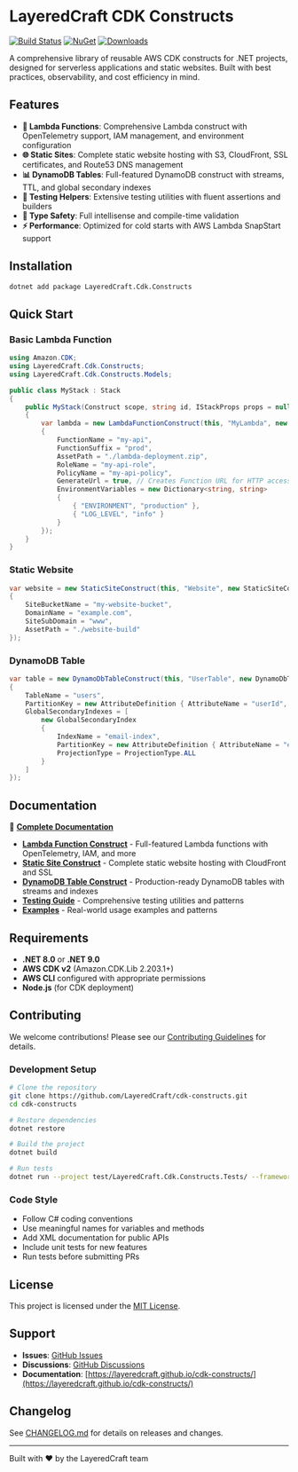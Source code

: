 # LayeredCraft CDK Constructs

[![Build Status](https://github.com/LayeredCraft/cdk-constructs/actions/workflows/build.yaml/badge.svg)](https://github.com/LayeredCraft/cdk-constructs/actions/workflows/build.yaml)
[![NuGet](https://img.shields.io/nuget/v/LayeredCraft.Cdk.Constructs.svg)](https://www.nuget.org/packages/LayeredCraft.Cdk.Constructs/)
[![Downloads](https://img.shields.io/nuget/dt/LayeredCraft.Cdk.Constructs.svg)](https://www.nuget.org/packages/LayeredCraft.Cdk.Constructs/)

A comprehensive library of reusable AWS CDK constructs for .NET projects, designed for serverless applications and static websites. Built with best practices, observability, and cost efficiency in mind.

## Features

- **🚀 Lambda Functions**: Comprehensive Lambda construct with OpenTelemetry support, IAM management, and environment configuration
- **🌐 Static Sites**: Complete static website hosting with S3, CloudFront, SSL certificates, and Route53 DNS management
- **📊 DynamoDB Tables**: Full-featured DynamoDB construct with streams, TTL, and global secondary indexes
- **🧪 Testing Helpers**: Extensive testing utilities with fluent assertions and builders
- **📝 Type Safety**: Full intellisense and compile-time validation
- **⚡ Performance**: Optimized for cold starts with AWS Lambda SnapStart support

## Installation

```bash
dotnet add package LayeredCraft.Cdk.Constructs
```

## Quick Start

### Basic Lambda Function

```csharp
using Amazon.CDK;
using LayeredCraft.Cdk.Constructs;
using LayeredCraft.Cdk.Constructs.Models;

public class MyStack : Stack
{
    public MyStack(Construct scope, string id, IStackProps props = null) : base(scope, id, props)
    {
        var lambda = new LambdaFunctionConstruct(this, "MyLambda", new LambdaFunctionConstructProps
        {
            FunctionName = "my-api",
            FunctionSuffix = "prod",
            AssetPath = "./lambda-deployment.zip",
            RoleName = "my-api-role",
            PolicyName = "my-api-policy",
            GenerateUrl = true, // Creates Function URL for HTTP access
            EnvironmentVariables = new Dictionary<string, string>
            {
                { "ENVIRONMENT", "production" },
                { "LOG_LEVEL", "info" }
            }
        });
    }
}
```

### Static Website

```csharp
var website = new StaticSiteConstruct(this, "Website", new StaticSiteConstructProps
{
    SiteBucketName = "my-website-bucket",
    DomainName = "example.com",
    SiteSubDomain = "www",
    AssetPath = "./website-build"
});
```

### DynamoDB Table

```csharp
var table = new DynamoDbTableConstruct(this, "UserTable", new DynamoDbTableConstructProps
{
    TableName = "users",
    PartitionKey = new AttributeDefinition { AttributeName = "userId", AttributeType = AttributeType.STRING },
    GlobalSecondaryIndexes = [
        new GlobalSecondaryIndex
        {
            IndexName = "email-index",
            PartitionKey = new AttributeDefinition { AttributeName = "email", AttributeType = AttributeType.STRING },
            ProjectionType = ProjectionType.ALL
        }
    ]
});
```

## Documentation

📖 **[Complete Documentation](https://layeredcraft.github.io/cdk-constructs/)**

- **[Lambda Function Construct](https://layeredcraft.github.io/cdk-constructs/constructs/lambda-function)** - Full-featured Lambda functions with OpenTelemetry, IAM, and more
- **[Static Site Construct](https://layeredcraft.github.io/cdk-constructs/constructs/static-site)** - Complete static website hosting with CloudFront and SSL
- **[DynamoDB Table Construct](https://layeredcraft.github.io/cdk-constructs/constructs/dynamodb-table)** - Production-ready DynamoDB tables with streams and indexes
- **[Testing Guide](https://layeredcraft.github.io/cdk-constructs/testing)** - Comprehensive testing utilities and patterns
- **[Examples](https://layeredcraft.github.io/cdk-constructs/examples)** - Real-world usage examples and patterns

## Requirements

- **.NET 8.0** or **.NET 9.0**
- **AWS CDK v2** (Amazon.CDK.Lib 2.203.1+)
- **AWS CLI** configured with appropriate permissions
- **Node.js** (for CDK deployment)

## Contributing

We welcome contributions! Please see our [Contributing Guidelines](CONTRIBUTING.md) for details.

### Development Setup

```bash
# Clone the repository
git clone https://github.com/LayeredCraft/cdk-constructs.git
cd cdk-constructs

# Restore dependencies
dotnet restore

# Build the project
dotnet build

# Run tests
dotnet run --project test/LayeredCraft.Cdk.Constructs.Tests/ --framework net8.0
```

### Code Style

- Follow C# coding conventions
- Use meaningful names for variables and methods
- Add XML documentation for public APIs
- Include unit tests for new features
- Run tests before submitting PRs

## License

This project is licensed under the [MIT License](LICENSE).

## Support

- **Issues**: [GitHub Issues](https://github.com/LayeredCraft/cdk-constructs/issues)
- **Discussions**: [GitHub Discussions](https://github.com/LayeredCraft/cdk-constructs/discussions)
- **Documentation**: [https://layeredcraft.github.io/cdk-constructs/](https://layeredcraft.github.io/cdk-constructs/)

## Changelog

See [CHANGELOG.md](CHANGELOG.md) for details on releases and changes.

---

Built with ❤️ by the LayeredCraft team